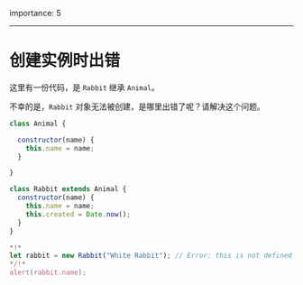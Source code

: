 importance: 5

---

# 创建实例时出错

这里有一份代码，是 `Rabbit` 继承 `Animal`。

不幸的是，`Rabbit` 对象无法被创建，是哪里出错了呢？请解决这个问题。

```js run
class Animal {

  constructor(name) {
    this.name = name;
  }

}

class Rabbit extends Animal {
  constructor(name) {  
    this.name = name;
    this.created = Date.now();
  }
}

*!*
let rabbit = new Rabbit("White Rabbit"); // Error: this is not defined
*/!*
alert(rabbit.name);
```


